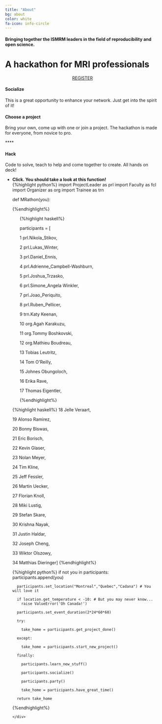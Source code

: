 ```yaml
---
title: "About"
bg: about
color: white
fa-icon: info-circle
---
```


#### Bringing together the ISMRM leaders in the field of reproducibility and open science.

# A hackathon for MRI professionals 

<center><a class="waves-effect waves-light btn bg-{{ page.border-color }}" href="https://agahkarakuzu.typeform.com/to/T8vk4k" target="blank">REGISTER</a></center>

<div class="row features">
  <div class="col s12 m4 feature">
    <i class="fa fa-comments-o fa-4x">
    </i>
    <h4> Socialize </h4>
    <p class="feature-description"> This is a great opportunity to enhance your network. Just get into the spirit of it! </p>
  </div>
  <div class="col s12 m4 feature">
    <i class="fa fa-laptop fa-4x">
    </i>
    <h4> Choose a project </h4>
    <p class="feature-description"> Bring your own, come up with one or join a project. The hackathon is made for everyone, from novice to pro.</p>****
  </div>
  <div class="col s12 m4 feature">
    <i class="fa fa-terminal fa-4x">
    </i>
    <h4> Hack </h4>
    <p class="feature-description"> Code to solve, teach to help and come together to create. All hands on deck!</p>
  </div>
</div>

<ul class="challenge collapsible" data-collapsible="accordion">
  <li>
    <div class="challenge-title collapsible-header"><i class="fa fa-terminal fa-5x"></i><b>Click. You should take a look at this function!</b></div>
    <div class="challenge-body collapsible-body">
     
<div class="row">

<div class="col s12 feature2">
{%highlight python%}
import ProjectLeader as prl
import Faculty  as fcl
import Organizer as org
import Trainee as trn 

def MRathon(you):

{%endhighlight%}
</div>
  
<div class="col s6 feature2">
  <ul>
  {%highlight haskell%}

  participants = [

  1  prl.Nikola_Stikov,

  2  prl.Lukas_Winter,

  3  prl.Daniel_Ennis,

  4  prl.Adrienne_Campbell-Washburn,

  5  prl.Joshua_Trzasko,

  6  prl.Simone_Angela Winkler,

  7  prl.Joao_Periquito,

  8  prl.Ruben_Pellicer,

  9  trn.Katy Keenan,

  10 org.Agah Karakuzu,

  11 org.Tommy Boshkovski,

  12 org.Mathieu Boudreau,

  13 Tobias Leutritz,

  14 Tom O'Reilly,

  15 Johnes Obungoloch,

  16 Erika Rave,

  17 Thomas Eigentler,

  {%endhighlight%}
  </ul>

  </div>
  <div class="col s6 feature2">
 {%highlight haskell%}
  18 Jelle Veraart,

  19 Alonso Ramirez,

  20 Bonny Biswas,

  21 Eric Borisch,

  22 Kevin Glaser,

  23 Nolan Meyer,

  24 Tim Kline,

  25 Jeff Fessler,

  26 Martin Uecker,

  27 Florian Knoll,

  28 Miki Lustig,

  29 Stefan Skare,

  30 Krishna Nayak,

  31 Justin Haldar,

  32 Joseph Cheng,

  33 Wiktor Olszowy,

  34 Matthias Dieringer]
  {%endhighlight%}
  </div>

  <div class="col s12 feature2">
{%highlight python%}
      if not you in participants: 
        participants.append(you)

      participants.set_location("Montreal","Quebec","Cadana") # You will love it
      
      if location.get_temperature < -10: # But you may never know... 
        raise ValueError('Oh Canada!')

      participants.set_event_duration(2*24*60*60) 
      
      try:
        
        take_home = participants.get_project_done() 
      
      except:
       
        take_home = participants.start_new_project()
     
      finally:
        
        participants.learn_new_stuff()

        participants.socialize() 

        participants.party() 

        take_home = participants.have_great_time()  
      
      return take_home 

{%endhighlight%}
</div>
    
  </div>

    
     
    </div>
  </li>
</ul>
